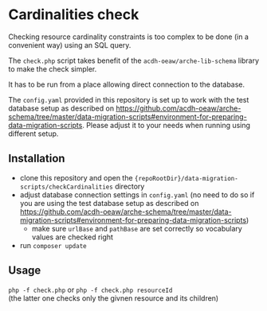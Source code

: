# Cardinalities check

Checking resource cardinality constraints is too complex to be done (in a convenient way) using an SQL query.

The `check.php` script takes benefit of the `acdh-oeaw/arche-lib-schema` library to make the check simpler.

It has to be run from a place allowing direct connection to the database.

The `config.yaml` provided in this repository is set up to work with the test database setup as described on https://github.com/acdh-oeaw/arche-schema/tree/master/data-migration-scripts#environment-for-preparing-data-migration-scripts. Please adjust it to your needs when running using different setup.

## Installation

* clone this repository and open the `{repoRootDir}/data-migration-scripts/checkCardinalities` directory
* adjust database connection settings in `config.yaml` (no need to do so if you are using the test database setup as described on https://github.com/acdh-oeaw/arche-schema/tree/master/data-migration-scripts#environment-for-preparing-data-migration-scripts)
    * make sure `urlBase` and `pathBase` are set correctly so vocabulary values are checked right
* run `composer update`

## Usage

`php -f check.php` or `php -f check.php resourceId`  
(the latter one checks only the givnen resource and its children)

